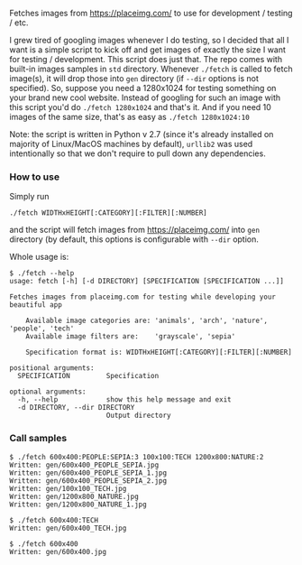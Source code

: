 Fetches images from https://placeimg.com/ to use for development / testing / etc.

I grew tired of googling images whenever I do testing, so I decided that all I want is a simple script to kick off and get images of exactly the size I want for testing / development.
This script does just that.
The repo comes with built-in images samples in `std` directory. Whenever `./fetch` is called to fetch image(s), it will drop those into `gen` directory (if `--dir` options is not specified).
So, suppose you need a 1280x1024 for testing something on your brand new cool website. Instead of googling for such an image with this script you'd do `./fetch 1280x1024` and that's it. And if you need 10 images of the same size, that's as easy as `./fetch 1280x1024:10`

Note: the script is written in Python v 2.7 (since it's already installed on majority of Linux/MacOS machines by default), `urllib2` was used intentionally so that we don't require to pull down any dependencies.

### How to use

Simply run

    ./fetch WIDTHxHEIGHT[:CATEGORY][:FILTER][:NUMBER]

and the script will fetch images from https://placeimg.com/ into `gen` directory (by default, this options is configurable with `--dir` option.

Whole usage is:

    $ ./fetch --help
    usage: fetch [-h] [-d DIRECTORY] [SPECIFICATION [SPECIFICATION ...]]

    Fetches images from placeimg.com for testing while developing your beautiful app

        Available image categories are: 'animals', 'arch', 'nature', 'people', 'tech'
        Available image filters are:    'grayscale', 'sepia'

        Specification format is: WIDTHxHEIGHT[:CATEGORY][:FILTER][:NUMBER]

    positional arguments:
      SPECIFICATION         Specification

    optional arguments:
      -h, --help            show this help message and exit
      -d DIRECTORY, --dir DIRECTORY
                            Output directory

### Call samples

    $ ./fetch 600x400:PEOPLE:SEPIA:3 100x100:TECH 1200x800:NATURE:2
    Written: gen/600x400_PEOPLE_SEPIA.jpg
    Written: gen/600x400_PEOPLE_SEPIA_1.jpg
    Written: gen/600x400_PEOPLE_SEPIA_2.jpg
    Written: gen/100x100_TECH.jpg
    Written: gen/1200x800_NATURE.jpg
    Written: gen/1200x800_NATURE_1.jpg

    $ ./fetch 600x400:TECH
    Written: gen/600x400_TECH.jpg

    $ ./fetch 600x400
    Written: gen/600x400.jpg
